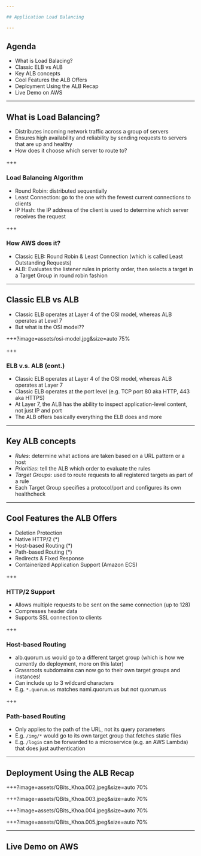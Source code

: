 ```yaml
---

## Application Load Balancing

---
```


## Agenda

- What is Load Balacing?
- Classic ELB vs ALB
- Key ALB concepts
- Cool Features the ALB Offers
- Deployment Using the ALB Recap
- Live Demo on AWS

---

## What is Load Balancing?

- Distributes incoming network traffic across a group of servers
- Ensures high availability and reliability by sending requests to servers that are up and healthy
- How does it choose which server to route to?

+++

### Load Balancing Algorithm

- Round Robin: distributed sequentially
- Least Connection: go to the one with the fewest current connections to clients
- IP Hash: the IP address of the client is used to determine which server receives the request

+++

### How AWS does it?

- Classic ELB: Round Robin & Least Connection (which is called Least Outstanding Requests)
- ALB: Evaluates the listener rules in priority order, then selects a target in a Target Group in round robin fashion

---

## Classic ELB vs ALB

- Classic ELB operates at Layer 4 of the OSI model, whereas ALB operates at Level 7
- But what is the OSI model??

+++?image=assets/osi-model.jpg&size=auto 75%

+++

### ELB v.s. ALB (cont.)

- Classic ELB operates at Layer 4 of the OSI model, whereas ALB operates at Layer 7
- Classic ELB operates at the port level (e.g. TCP port 80 aka HTTP, 443 aka HTTPS)
- At Layer 7, the ALB has the ability to inspect application-level content, not just IP and port
- The ALB offers basically everything the ELB does and more

---

## Key ALB concepts

- *Rules*: determine what actions are taken based on a URL pattern or a host
- *Priorities*: tell the ALB which order to evaluate the rules
- *Target Groups*: used to route requests to all registered targets as part of a rule
- Each Target Group specifies a protocol/port and configures its own healthcheck 

---

## Cool Features the ALB Offers

- Deletion Protection
- Native HTTP/2 (*)
- Host-based Routing (*)
- Path-based Routing (*)
- Redirects & Fixed Response
- Containerized Application Support (Amazon ECS)

+++

### HTTP/2 Support

- Allows multiple requests to be sent on the same connection (up to 128)
- Compresses header data
- Supports SSL connection to clients

+++

### Host-based Routing

- alb.quorum.us would go to a different target group (which is how we currently do deployment, more on this later)
- Grassroots subdomains can now go to their own target groups and instances!
- Can include up to 3 wildcard characters
- E.g. `*.quorum.us` matches nami.quorum.us but not quorum.us

+++

### Path-based Routing

- Only applies to the path of the URL, not its query parameters
- E.g. `/img/*` would go to its own target group that fetches static files
- E.g. `/login` can be forwarded to a microservice (e.g. an AWS Lambda) that does just authentication

---

## Deployment Using the ALB Recap

+++?image=assets/QBits_Khoa.002.jpeg&size=auto 70%

+++?image=assets/QBits_Khoa.003.jpeg&size=auto 70%

+++?image=assets/QBits_Khoa.004.jpeg&size=auto 70%

+++?image=assets/QBits_Khoa.005.jpeg&size=auto 70%

---

## Live Demo on AWS
